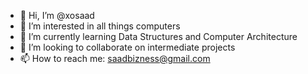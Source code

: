 - 👋 Hi, I’m @xosaad
- 👀 I’m interested in all things computers
- 🌱 I’m currently learning Data Structures and Computer Architecture
- 💞️ I’m looking to collaborate on intermediate projects 
- 📫 How to reach me: saadbizness@gmail.com

<!---
xosaad/xosaad is a ✨ special ✨ repository because its `README.md` (this file) appears on your GitHub profile.
You can click the Preview link to take a look at your changes.
--->
